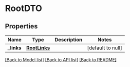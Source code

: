 # RootDTO
## Properties

Name | Type | Description | Notes
------------ | ------------- | ------------- | -------------
**\_links** | [**RootLinks**](RootLinks.md) |  | [default to null]

[[Back to Model list]](../README.md#documentation-for-models) [[Back to API list]](../README.md#documentation-for-api-endpoints) [[Back to README]](../README.md)

